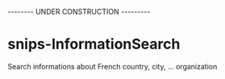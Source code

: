 -------- UNDER CONSTRUCTION ---------


# snips-InformationSearch
Search informations about French country, city, ... organization
